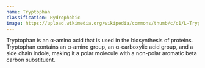 ```yaml
---
name: Tryptophan
classification: Hydrophobic
image: https://upload.wikimedia.org/wikipedia/commons/thumb/c/c1/L-Tryptophan_-_L-Tryptophan.svg/2560px-L-Tryptophan_-_L-Tryptophan.svg.png
---
```

Tryptophan is an α-amino acid that is used in the biosynthesis of proteins. Tryptophan contains an α-amino group, an α-carboxylic acid group, and a side chain indole, making it a polar molecule with a non-polar aromatic beta carbon substituent.